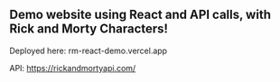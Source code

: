 ## Demo website using React and API calls, with Rick and Morty Characters!
Deployed here: rm-react-demo.vercel.app

API: https://rickandmortyapi.com/
